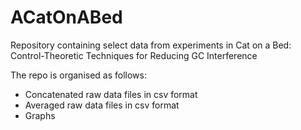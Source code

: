 # ACatOnABed
Repository containing select data from experiments in Cat on a Bed: Control-Theoretic Techniques for Reducing GC Interference

The repo is organised as follows:
* Concatenated raw data files in csv format
* Averaged raw data files in csv format
* Graphs
